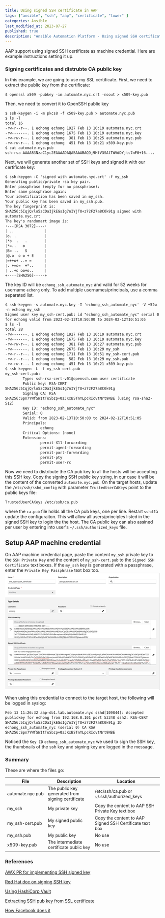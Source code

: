 ```yaml
---
title: Using signed SSH certificate in AAP
tags: ["ansible", "ssh", "aap", "certificate", "tower" ]
categories: Ansible
last_modified_at: 2023-07-27
published: true
description: "Ansible Automation Platform - Using signed SSH certificate as machine credential"
---
```


AAP support using signed SSH certificate as machine credential. Here are example instructions setting it up.

### Signing certificates and distrubte CA public key
In this example, we are going to use my SSL certificate.  First, we need to extract the public key from the certificate:
````shell
$ openssl x509 -pubkey -in automate.nyc.crt -noout > x509-key.pub
````
Then, we need to convert it to OpenSSH public key
````shell
$ ssh-keygen -i -m pkcs8 -f x509-key.pub > automate.nyc.pub
$ ls -l
total 16
-rw-r--r--. 1 echong echong 1927 Feb 13 10:19 automate.nyc.crt
-rw-------. 1 echong echong 1675 Feb 13 10:19 automate.nyc.key
-rw-rw-r--. 1 echong echong  381 Feb 13 10:25 automate.nyc.pub
-rw-rw-r--. 1 echong echong  451 Feb 13 10:21 x509-key.pub
$ cat automate.nyc.pub
ssh-rsa AAAAB3NzaC1yc2EAAAADAQABAAABAQDj9HfV3SAlTWVdDYjts7nF0+16....
````
Next, we will generate another set of SSH keys and signed it with our certificate key:
````shell
$ ssh-keygen -C 'signed with automate.nyc.crt' -f my_ssh
Generating public/private rsa key pair.
Enter passphrase (empty for no passphrase): 
Enter same passphrase again: 
Your identification has been saved in my_ssh.
Your public key has been saved in my_ssh.pub.
The key fingerprint is:
SHA256:5IqjQ/lo5zCDaIjkEGsIg7nIYjTU+z72F27a8C0k91g signed with automate.nyc.crt
The key's randomart image is:
+---[RSA 3072]----+
| ..              |
|o. .             |
|*o  .   .        |
|*=..   o         |
|B= ..   S        |
|@.o  o o + E     |
|=++o+ ..= =      |
|. +=o=  +*..     |
| ..+o oo+o..     |
+----[SHA256]-----+
````
The key ID will be `echong_ssh_automate_nyc` and valid for 52 weeks for username `echong` only.  To add multiple usernames/principals, use a comma separated list.
````shell
$ ssh-keygen -s automate.nyc.key -I 'echong_ssh_automate_nyc' -V +52w -n echong my_ssh
Signed user key my_ssh-cert.pub: id "echong_ssh_automate_nyc" serial 0 for echong valid from 2023-02-13T10:50:00 to 2024-02-12T10:51:05
$ ls -l
total 28
-rw-------. 1 echong echong 1927 Feb 13 10:19 automate.nyc.crt
-rw-------. 1 echong echong 1675 Feb 13 10:19 automate.nyc.key
-rw-rw-r--. 1 echong echong  381 Feb 13 10:27 automate.nyc.pub
-rw-------. 1 echong echong 2675 Feb 13 10:29 my_ssh
-rw-r--r--. 1 echong echong 1711 Feb 13 10:51 my_ssh-cert.pub
-rw-r--r--. 1 echong echong  582 Feb 13 10:29 my_ssh.pub
-rw-rw-r--. 1 echong echong  451 Feb 13 10:21 x509-key.pub
$ ssh-keygen -L -f my_ssh-cert.pub 
my_ssh-cert.pub:
        Type: ssh-rsa-cert-v01@openssh.com user certificate
        Public key: RSA-CERT SHA256:5IqjQ/lo5zCDaIjkEGsIg7nIYjTU+z72F27a8C0k91g
        Signing CA: RSA SHA256:Spn7YWfSWItTuSbzp+0zJKxBSTnYLpcRIcvtNrt9NBE (using rsa-sha2-512)
        Key ID: "echong_ssh_automate_nyc"
        Serial: 0
        Valid: from 2023-02-13T10:50:00 to 2024-02-12T10:51:05
        Principals: 
                echong
        Critical Options: (none)
        Extensions: 
                permit-X11-forwarding
                permit-agent-forwarding
                permit-port-forwarding
                permit-pty
                permit-user-rc
````
Now we need to distribute the CA pub key to all the hosts will be accepting this SSH key.  Copy the signing SSH public key string, in our case it will be the content of the converted `automate.nyc.pub`.  On the target hosts, update the `/etc/ssh/sshd_config` with parameter `TrustedUserCAKeys` point to the public keys file:
````shell
TrustedUserCAKeys /etc/ssh/ca.pub
````
where the `ca.pub` file holds all the CA pub keys, one per line.  Restart `sshd` to update the configuraiton.
This will allow all users/principles listed in the signed SSH key to login the the host.  The CA public key can also assined per user by entering into user's `~/.ssh/authorized_keys` file.

## Setup AAP machine credential
On AAP machine credential page, paste the content `my_ssh` private key to the `SSH Private Key` and the content of `my_ssh-cert.pub` to the `Signed SSH Certificate` text boxes.  If the `my_ssh` key is generated with a passphrase, enter the `Private Key Passphrase` text box too.
![AAP Machine Credential](/assets/images/2023/2023-02-13-aap-signed-ssh-cert_1.png)

When using this credential to connect to the target host, the following will be logged in syslog:
````shell
Feb 13 11:26:32 aap-db1.lab.automate.nyc sshd[109844]: Accepted publickey for echong from 192.168.0.101 port 53348 ssh2: RSA-CERT SHA256:5IqjQ/lo5zCDaIjkEGsIg7nIYjTU+z72F27a8C0k91g ID echong_ssh_automate_nyc (serial 0) CA RSA SHA256:Spn7YWfSWItTuSbzp+0zJKxBSTnYLpcRIcvtNrt9NBE
````
Noticed the `Key ID` `echong_ssh_automate_nyc` we used to sign the SSH key, the thumbnails of the ssh key and signing key are logged in the message.

### Summary
These are where the files go:

| File | Description | Location |
| ---- | ----------- | -------- |
| automate.nyc.pub | The public key generated from signing certificate | /etc/ssh/ca.pub or ~/.ssh/authorized_keys |
| my_ssh | My private key | Copy the content to AAP SSH Private Key text box |
| my_ssh-cert.pub | My signed public key | Copy the content to AAP Signed SSH Certificate text box |
| my_ssh.pub | My public key | No use |
| x509-key.pub | The intermediate certificate public key | No use |

### References

[AWX PR for implementing SSH signed key](https://github.com/ansible/awx/issues/1654)

[Red Hat doc on signing SSH key](https://access.redhat.com/documentation/en-us/red_hat_enterprise_linux/6/html-single/deployment_guide/index#sec-Introduction_to_SSH_Certificates)

[Using HashiCorp Vault](https://developer.hashicorp.com/vault/docs/secrets/ssh/signed-ssh-certificates)

[Extracting SSH pub key from SSL certificate](https://support.axway.com/kb/180119/language/en)

[How Facebook does it](https://engineering.fb.com/2016/09/12/security/scalable-and-secure-access-with-ssh/)

